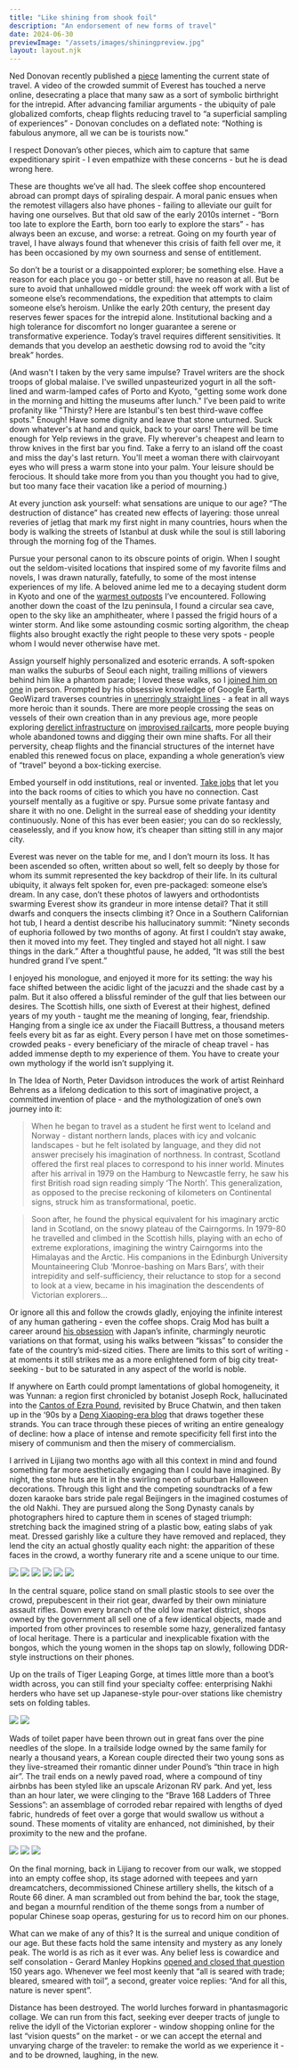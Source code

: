 ```yaml
---
title: "Like shining from shook foil"
description: "An endorsement of new forms of travel"
date: 2024-06-30
previewImage: "/assets/images/shiningpreview.jpg"
layout: layout.njk
---
```


Ned Donovan recently published a [piece](https://substack.com/home/post/p-145657065) lamenting the current state of travel. A video of the crowded summit of Everest has touched a nerve online, desecrating a place that many saw as a sort of symbolic birthright for the intrepid. After advancing familiar arguments - the ubiquity of pale globalized comforts, cheap flights reducing travel to “a superficial sampling of experiences” - Donovan concludes on a deflated note: “Nothing is fabulous anymore, all we can be is tourists now.” 

I respect Donovan’s other pieces, which aim to capture that same expeditionary spirit - I even empathize with these concerns - but he is dead wrong here.

These are thoughts we’ve all had. The sleek coffee shop encountered abroad can prompt days of spiraling despair. A moral panic ensues when the remotest villagers also have phones - failing to alleviate our guilt for having one ourselves. But that old saw of the early 2010s internet - “Born too late to explore the Earth, born too early to explore the stars” - has always been an excuse, and worse: a retreat. Going on my fourth year of travel, I have always found that whenever this crisis of faith fell over me, it has been occasioned by my own sourness and sense of entitlement.

So don’t be a tourist or a disappointed explorer; be something else. Have a reason for each place you go - or better still, have no reason at all. But be sure to avoid that unhallowed middle ground: the week off work with a list of someone else’s recommendations, the expedition that attempts to claim someone else’s heroism. Unlike the early 20th century, the present day reserves fewer spaces for the intrepid alone. Institutional backing and a high tolerance for discomfort no longer guarantee a serene or transformative experience. Today’s travel requires different sensitivities. It demands that you develop an aesthetic dowsing rod to avoid the “city break” hordes.

(And wasn't I taken by the very same impulse? Travel writers are the shock troops of global malaise. I've swilled unpasteurized yogurt in all the soft-lined and warm-lamped cafes of Porto and Kyoto, "getting some work done in the morning and hitting the museums after lunch." I’ve been paid to write profanity like "Thirsty? Here are Istanbul's ten best third-wave coffee spots." Enough! Have some dignity and leave that stone unturned. Suck down whatever's at hand and quick, back to your oars! There will be time enough for Yelp reviews in the grave. Fly wherever's cheapest and learn to throw knives in the first bar you find. Take a ferry to an island off the coast and miss the day's last return. You'll meet a woman there with clairvoyant eyes who will press a warm stone into your palm. Your leisure should be ferocious. It should take more from you than you thought you had to give, but too many face their vacation like a period of mourning.)

At every junction ask yourself: what sensations are unique to our age? “The destruction of distance” has created new effects of layering: those unreal reveries of jetlag that mark my first night in many countries, hours when the body is walking the streets of Istanbul at dusk while the soul is still laboring through the morning fog of the Thames. 

Pursue your personal canon to its obscure points of origin. When I sought out the seldom-visited locations that inspired some of my favorite films and novels, I was drawn naturally, fatefully, to some of the most intense experiences of my life. A beloved anime led me to a decaying student dorm in Kyoto and one of the [warmest outposts](https://shoreleave.substack.com/p/midnight-cafe-shinshinshin) I’ve encountered. Following another down the coast of the Izu peninsula, I found a circular sea cave, open to the sky like an amphitheater, where I passed the frigid hours of a winter storm. And like some astounding cosmic sorting algorithm, the cheap flights also brought exactly the right people to these very spots - people whom I would never otherwise have met.

Assign yourself highly personalized and esoteric errands. A soft-spoken man walks the suburbs of Seoul each night, trailing millions of viewers behind him like a phantom parade; I loved these walks, so I [joined him on one](https://www.youtube.com/watch?v=sBtYWK817-0&t=212s) in person. Prompted by his obsessive knowledge of Google Earth, GeoWizard traverses countries in [unerringly straight lines](https://www.youtube.com/watch?v=M7w986ni7_g&list=PLkiJpmMCBaR8BH5GfH-r0n980xQF4iR4) - a feat in all ways more heroic than it sounds. There are more people crossing the seas on vessels of their own creation than in any previous age, more people exploring [derelict infrastructure](https://youtu.be/wJCA14n8HEc?t=214) on [improvised railcarts](https://youtu.be/HNzJmTgT0HI?t=43), more people buying whole abandoned towns and digging their own mine shafts. For all their perversity, cheap flights and the financial structures of the internet have enabled this renewed focus on place, expanding a whole generation’s view of “travel” beyond a box-ticking exercise.

Embed yourself in odd institutions, real or invented. [Take jobs](https://shoreleave.substack.com/p/summer-in-the-kingdom) that let you into the back rooms of cities to which you have no connection. Cast yourself mentally as a fugitive or spy. Pursue some private fantasy and share it with no one. Delight in the surreal ease of shedding your identity continuously. None of this has ever been easier; you can do so recklessly, ceaselessly, and if you know how, it’s cheaper than sitting still in any major city.

Everest was never on the table for me, and I don’t mourn its loss. It has been ascended so often, written about so well, felt so deeply by those for whom its summit represented the key backdrop of their life. In its cultural ubiquity, it always felt spoken for, even pre-packaged: someone else’s dream. In any case, don’t these photos of lawyers and orthodontists swarming Everest show its grandeur in more intense detail? That it still dwarfs and conquers the insects climbing it? Once in a Southern Californian hot tub, I heard a dentist describe his hallucinatory summit: ”Ninety seconds of euphoria followed by two months of agony. At first I couldn’t stay awake, then it moved into my feet. They tingled and stayed hot all night. I saw things in the dark.”  After a thoughtful pause, he added, ”It was still the best hundred grand I’ve spent.”

I enjoyed his monologue, and enjoyed it more for its setting: the way his face shifted between the acidic light of the jacuzzi and the shade cast by a palm. But it also offered a blissful reminder of the gulf that lies between our desires. The Scottish hills, one sixth of Everest at their highest, defined years of my youth - taught me the meaning of longing, fear, friendship. Hanging from a single ice ax under the Fiacaill Buttress, a thousand meters feels every bit as far as eight. Every person I have met on those sometimes-crowded peaks - every beneficiary of the miracle of cheap travel - has added immense depth to my experience of them. You have to create your own mythology if the world isn’t supplying it. 

In The Idea of North, Peter Davidson introduces the work of artist Reinhard Behrens as a lifelong dedication to this sort of imaginative project, a committed invention of place - and the mythologization of one’s own journey into it:

>When he began to travel as a student he first went to Iceland and Norway - distant northern lands, places with icy and volcanic landscapes - but he felt isolated by language, and they did not answer precisely his imagination of northness. In contrast, Scotland offered the first real places to correspond to his inner world. Minutes after his arrival in 1979 on the Hamburg to Newcastle ferry, he saw his first British road sign reading simply ‘The North’. This generalization, as opposed to the precise reckoning of kilometers on Continental signs, struck him as transformational, poetic.

>Soon after, he found the physical equivalent for his imaginary arctic land in Scotland, on the snowy plateau of the Cairngorms. In 1979-80 he travelled and climbed in the Scottish hills, playing with an echo of extreme explorations, imagining the wintry Cairngorms into the Himalayas and the Arctic. His companions in the Edinburgh University Mountaineering Club ‘Monroe-bashing on Mars Bars’, with their intrepidity and self-sufficiency, their reluctance to stop for a second to look at a view, became in his imagination the descendents of Victorian explorers…

Or ignore all this and follow the crowds gladly, enjoying the infinite interest of any human gathering - even the coffee shops. Craig Mod has built a career around [his obsession](https://craigmod.com/ridgeline/) with Japan’s infinite, charmingly neurotic variations on that format, using his walks between “kissas” to consider the fate of the country’s mid-sized cities. There are limits to this sort of writing - at moments it still strikes me as a more enlightened form of big city treat-seeking - but to be saturated in any aspect of the world is noble.

If anywhere on Earth could prompt lamentations of global homogeneity, it was Yunnan: a region first chronicled by botanist Joseph Rock, hallucinated into the [Cantos of Ezra Pound](https://voetica.com/poem/1736), revisited by Bruce Chatwin, and then taken up in the ‘90s by a [Deng Xiaoping-era blog](http://www.josephrock.net/2018/) that draws together these strands. You can trace through these pieces of writing an entire genealogy of decline: how a place of intense and remote specificity fell first into the misery of communism and then the misery of commercialism.

I arrived in Lijiang two months ago with all this context in mind and found something far more aesthetically engaging than I could have imagined. By night, the stone huts are lit in the swirling neon of suburban Halloween decorations. Through this light and the competing soundtracks of a few dozen karaoke bars stride pale regal Beijingers in the imagined costumes of the old Nakhi. They are pursued along the Song Dynasty canals by photographers hired to capture them in scenes of staged triumph: stretching back the imagined string of a plastic bow, eating slabs of yak meat. Dressed garishly like a culture they have removed and replaced, they lend the city an actual ghostly quality each night: the apparition of these faces in the crowd, a worthy funerary rite and a scene unique to our time.

![](/shoreleave/assets/images/shining1.jpg)
![](/shoreleave/assets/images/shining2.jpg)
![](/shoreleave/assets/images/shining3.jpg)
![](/shoreleave/assets/images/shining4.jpg)
![](/shoreleave/assets/images/shining5.jpg)
![](/shoreleave/assets/images/shining6.jpg)

In the central square, police stand on small plastic stools to see over the crowd, prepubescent in their riot gear, dwarfed by their own miniature assault rifles. Down every branch of the old low market district, shops owned by the government all sell one of a few identical objects, made and imported from other provinces to resemble some hazy, generalized fantasy of local heritage. There is a particular and inexplicable fixation with the bongos, which the young women in the shops tap on slowly, following DDR-style instructions on their phones. 

Up on the trails of Tiger Leaping Gorge, at times little more than a boot’s width across, you can still find your specialty coffee: enterprising Nakhi herders who have set up Japanese-style pour-over stations like chemistry sets on folding tables.

![](/shoreleave/assets/images/shining7.jpg)
![](/shoreleave/assets/images/shining8.jpg)

Wads of toilet paper have been thrown out in great fans over the pine needles of the slope. In a trailside lodge owned by the same family for nearly a thousand years, a Korean couple directed their two young sons as they live-streamed their romantic dinner under Pound’s “thin trace in high air”. The trail ends on a newly paved road, where a compound of tiny airbnbs has been styled like an upscale Arizonan RV park. And yet, less than an hour later, we were clinging to the “Brave 168 Ladders of Three Sessions”: an assemblage of corroded rebar repaired with lengths of dyed fabric, hundreds of feet over a gorge that would swallow us without a sound. These moments of vitality are enhanced, not diminished, by their proximity to the new and the profane.

![](/shoreleave/assets/images/shining9.jpg)
![](/shoreleave/assets/images/shining10.jpg)
![](/shoreleave/assets/images/shining11.jpg)

On the final morning, back in Lijiang to recover from our walk, we stopped into an empty coffee shop, its stage adorned with teepees and yarn dreamcatchers, decommissioned Chinese artillery shells, the kitsch of a Route 66 diner. A man scrambled out from behind the bar, took the stage, and began a mournful rendition of the theme songs from a number of popular Chinese soap operas, gesturing for us to record him on our phones.

What can we make of any of this? It is the surreal and unique condition of our age. But these facts hold the same intensity and mystery as any lonely peak. The world is as rich as it ever was. Any belief less is cowardice and self consolation - Gerard Manley Hopkins [opened and closed that question](https://www.poetryfoundation.org/poems/44395/gods-grandeur) 150 years ago. Whenever we feel most keenly that “all is seared with trade; bleared, smeared with toil”, a second, greater voice replies: “And for all this, nature is never spent”.

Distance has been destroyed. The world lurches forward in phantasmagoric collage. We can run from this fact, seeking ever deeper tracts of jungle to relive the idyll of the Victorian explorer - window shopping online for the last “vision quests” on the market - or we can accept the eternal and unvarying charge of the traveler: to remake the world as we experience it - and to be drowned, laughing, in the new.
